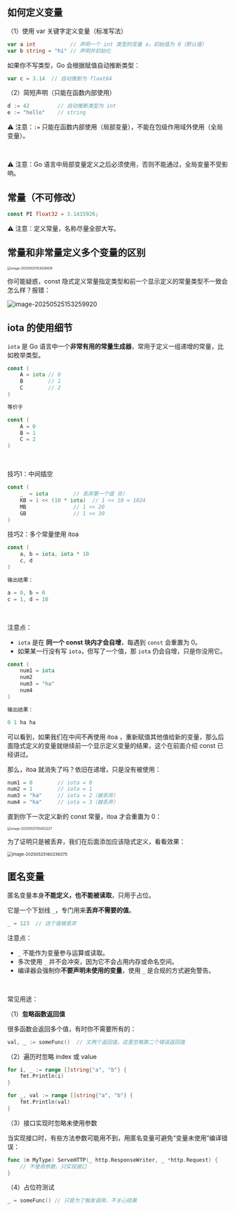 ## 如何定义变量

（1）使用 var 关键字定义变量（标准写法）

```go
var a int           // 声明一个 int 类型的变量 a，初始值为 0（默认值）
var b string = "hi" // 声明并初始化
```

如果你不写类型，Go 会根据赋值自动推断类型：

```go
var c = 3.14  // 自动推断为 float64
```

（2）简短声明（只能在函数内部使用）

```go
d := 42         // 自动推断类型为 int
e := "hello"    // string
```

⚠️ 注意：`:=` 只能在函数内部使用（局部变量），不能在包级作用域外使用（全局变量）。

&nbsp;

⚠️ 注意：Go 语言中局部变量定义之后必须使用，否则不能通过，全局变量不受影响。

## 常量（不可修改）

```go
const PI float32 = 3.1415926;
```

⚠️ 注意：定义常量，名称尽量全部大写。

## 常量和非常量定义多个变量的区别

<img src="images/image-20250525153026408.png" alt="image-20250525153026408" style="zoom:50%;" />

你可能疑惑，const 隐式定义常量指定类型和前一个显示定义的常量类型不一致会怎么样？报错：

![image-20250525153259920](images/image-20250525153259920.png)

## iota 的使用细节

`iota` 是 Go 语言中一个**非常有用的常量生成器**，常用于定义一组递增的常量，比如枚举类型。

```go
const (
    A = iota // 0
    B        // 1
    C        // 2
)

等价于 

const (
    A = 0
    B = 1
    C = 2
)
```

&nbsp;

技巧1：中间插空

```go
const (
    _  = iota        // 丢弃第一个值（0）
    KB = 1 << (10 * iota)  // 1 << 10 = 1024
    MB               // 1 << 20
    GB               // 1 << 30
)
```

技巧2：多个常量使用 itoa

```go
const (
    a, b = iota, iota * 10
    c, d
)

输出结果：

a = 0, b = 0
c = 1, d = 10
```

&nbsp;

注意点：

- `iota` 是在 **同一个 const 块内才会自增**，每遇到 `const` 会重置为 0。
- 如果某一行没有写 `iota`，但写了一个值，那 `iota` 仍会自增，只是你没用它。

```go
const (
	num1 = iota
	num2
	num3 = "ha"
	num4
)

输出结果：

0 1 ha ha
```

可以看到，如果我们在中间不再使用 itoa ，重新赋值其他值给新的变量，那么后面隐式定义的变量就继续前一个显示定义变量的结果，这个在前面介绍 const 已经讲过。

那么，itoa 就消失了吗？依旧在递增，只是没有被使用：

```go
num1 = 0        // iota = 0
num2 = 1        // iota = 1
num3 = "ha"     // iota = 2（被丢弃）
num4 = "ha"     // iota = 3（被丢弃）
```

直到你下一次定义新的 const 常量，itoa 才会重置为 0：

<img src="images/image-20250525155452227.png" alt="image-20250525155452227" style="zoom:50%;" />

为了证明只是被丢弃，我们在后面添加应该隐式定义，看看效果：

<img src="images/image-20250525160236375.png" alt="image-20250525160236375" style="zoom: 67%;" />

## 匿名变量

匿名变量本身**不能定义，也不能被读取**，只用于占位。

它是一个下划线 `_`，专门用来**丢弃不需要的值**。

```go
_ = 123  // 这个值被丢弃
```

注意点：

- `_` 不能作为变量参与运算或读取。
- 多次使用 `_` 并不会冲突，因为它不会占用内存或命名空间。
- 编译器会强制你**不要声明未使用的变量**，使用 `_` 是合规的方式避免警告。

&nbsp;

常见用途：

（1）**忽略函数返回值**

很多函数会返回多个值，有时你不需要所有的：

```go
val, _ := someFunc()  // 又两个返回值，这里忽略第二个错误返回值
```

（2）遍历时忽略 index 或 value

```go
for i, _ := range []string{"a", "b"} {
    fmt.Println(i)
}

for _, val := range []string{"a", "b"} {
    fmt.Println(val)
}
```

（3）接口实现时忽略未使用参数

当实现接口时，有些方法参数可能用不到，用匿名变量可避免“变量未使用”编译错误：

```go
func (m MyType) ServeHTTP(_ http.ResponseWriter, _ *http.Request) {
    // 不使用参数，只实现接口
}
```

（4）占位符测试

```go
_ = someFunc() // 只是为了触发调用，不关心结果
```





